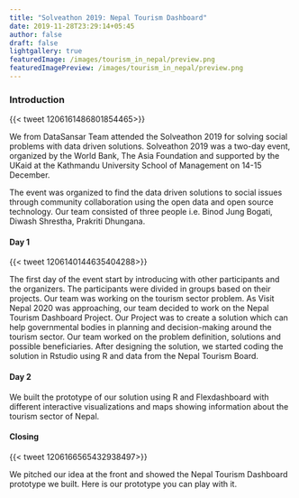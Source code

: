 ```yaml
---
title: "Solveathon 2019: Nepal Tourism Dashboard"
date: 2019-11-28T23:29:14+05:45
author: false
draft: false
lightgallery: true
featuredImage: /images/tourism_in_nepal/preview.png
featuredImagePreview: /images/tourism_in_nepal/preview.png
---
```


### Introduction

{{< tweet 1206161486801854465>}}

We from DataSansar Team attended the Solveathon 2019 for solving social problems with data driven solutions.
Solveathon 2019 was a two-day event, organized by the World Bank, The Asia Foundation and supported by the UKaid at the Kathmandu University School of Management on 14-15 December.

The event was organized to find the data driven solutions to social issues through community collaboration using the open data and open source technology.
Our team consisted of three people i.e. Binod Jung Bogati, Diwash Shrestha, Prakriti Dhungana.

#### Day 1 

{{< tweet 1206140144635404288>}}

The first day of the event start by introducing with other participants and the organizers. The participants were divided in groups based on their projects.
Our team was working on the tourism sector problem. As Visit Nepal 2020 was approaching, our team decided to work on the Nepal Tourism Dashboard Project. Our Project was to create a solution which can help governmental bodies in planning and decision-making around the tourism sector. Our team worked on the problem definition, solutions and possible beneficiaries. After designing the solution, we started coding the solution in Rstudio using R and data from the Nepal Tourism Board.

#### Day 2

We built the prototype of our solution using R and Flexdashboard with different interactive visualizations and maps showing information about the tourism sector of Nepal. 

#### Closing

{{< tweet 1206166565432938497>}}

We pitched our idea at the front and showed the Nepal Tourism Dashboard prototype we built.
Here is our prototype you can play with it.
